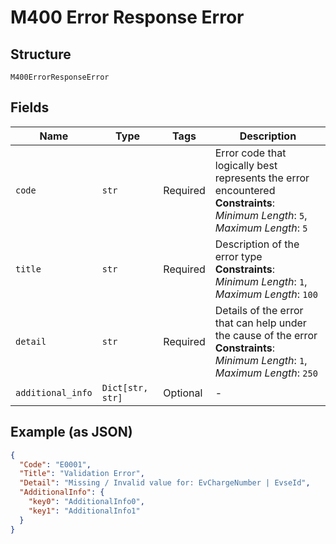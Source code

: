 
# M400 Error Response Error

## Structure

`M400ErrorResponseError`

## Fields

| Name | Type | Tags | Description |
|  --- | --- | --- | --- |
| `code` | `str` | Required | Error code that logically best represents the error encountered<br>**Constraints**: *Minimum Length*: `5`, *Maximum Length*: `5` |
| `title` | `str` | Required | Description of the error type<br>**Constraints**: *Minimum Length*: `1`, *Maximum Length*: `100` |
| `detail` | `str` | Required | Details of the error that can help under the cause of the error<br>**Constraints**: *Minimum Length*: `1`, *Maximum Length*: `250` |
| `additional_info` | `Dict[str, str]` | Optional | - |

## Example (as JSON)

```json
{
  "Code": "E0001",
  "Title": "Validation Error",
  "Detail": "Missing / Invalid value for: EvChargeNumber | EvseId",
  "AdditionalInfo": {
    "key0": "AdditionalInfo0",
    "key1": "AdditionalInfo1"
  }
}
```

